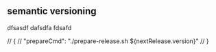## semantic versioning

dfsasdf
dafsdfa
fdsafd

// {
// "prepareCmd": "./prepare-release.sh ${nextRelease.version}"
// }
